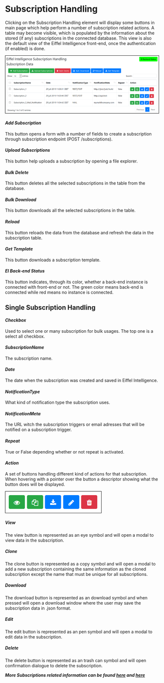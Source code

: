 # Subscription Handling

Clicking on the Subscription Handling element will display some buttons in main
page which help perform a number of subscription related actions. A table may
become visible, which is populated by the information about the stored (if any)
subscriptions in the connected database. This view is also the default view of
the Eiffel Intelligence front-end, once the authentication (if enabled) is done.

<kbd>
    <img style="border:1px solid black" src="images/subscription_overview.png"></img>
</kbd>

#### _Add Subscription_
This button opens a form with a number of fields to create a subscription
through subscription endpoint (POST /subscriptions).
#### _Upload Subscriptions_
This button help uploads a subscription by opening a file explorer.
#### _Bulk Delete_
This button deletes all the selected subscriptions in the table from the
database.
#### _Bulk Download_
This button downloads all the selected subscriptions in the table.
#### _Reload_
This button reloads the data from the database and refresh the data in the
subscription table.
#### _Get Template_
This button downloads a subscription template.
#### _EI Back-end Status_
This button indicates, through its color, whether a back-end instance is
connected with front-end or not. The green color means back-end is connected
while red means no instance is connected.

## Single Subscription Handling

#### _Checkbox_
Used to select one or many subscription for bulk usages. The top one is a
select all checkbox.
#### _SubscriptionName_
The subscription name.
#### _Date_
The date when the subscription was created and saved in Eiffel Intelligence.
#### _NotificationType_
What kind of notification type the subscription uses.
#### _NotificationMeta_
The URL witch the subscription triggers or email adresses that will be notified on
a subscription trigger.
#### _Repeat_
True or False depending whether or not repeat is activated.
#### _Action_
A set of buttons handling different kind of actions for that subscription.
When hovering with a pointer over the button a descriptor showing what the button
does will be displayed.

<kbd>
    <img style="border:1px solid black" src="images/subscription_buttons.png"></img>
</kbd>

##### _View_
The view button is represented as an eye symbol and will open a modal to view data in
the subscription.
##### _Clone_
The clone button is represented as a copy symbol and will open a modal to add a new
subscription containing the same information as the cloned subscription except
the name that must be unique for all subscriptions.
##### _Download_
The download button is represented as an download symbol and when pressed will open a
download window where the user may save the subscription data in .json format.
##### _Edit_
The edit button is represented as an pen symbol and will open a modal to edit data in
the subscription.
##### _Delete_
The delete button is represented as an trash can symbol and will open confirmation dialogue
to delete the subscription.

**_More Subscriptions related information can be found [here](https://github.com/eiffel-community/eiffel-intelligence/tree/master/wiki/markdown/subscription-API.md) and [here](https://github.com/eiffel-community/eiffel-intelligence/tree/master/wiki/markdown/subscriptions.md)_**

